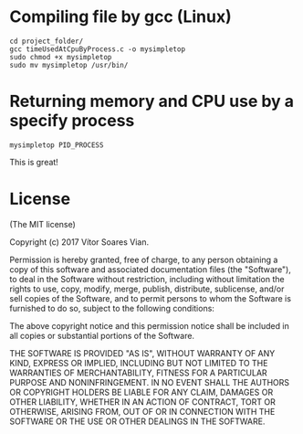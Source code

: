 # Compiling file by gcc (Linux)

``cd project_folder/`` <br/>
``gcc timeUsedAtCpuByProcess.c -o mysimpletop`` <br/>
``sudo chmod +x mysimpletop``  <br/>
``sudo mv mysimpletop /usr/bin/``

# Returning memory and CPU use by a specify process

``mysimpletop PID_PROCESS``

This is great!

# License

(The MIT license)

Copyright (c) 2017 Vítor Soares Vian.

Permission is hereby granted, free of charge, to any person obtaining a copy
of this software and associated documentation files (the "Software"), to deal
in the Software without restriction, including without limitation the rights
to use, copy, modify, merge, publish, distribute, sublicense, and/or sell
copies of the Software, and to permit persons to whom the Software is
furnished to do so, subject to the following conditions:

The above copyright notice and this permission notice shall be included in all
copies or substantial portions of the Software.

THE SOFTWARE IS PROVIDED "AS IS", WITHOUT WARRANTY OF ANY KIND, EXPRESS OR
IMPLIED, INCLUDING BUT NOT LIMITED TO THE WARRANTIES OF MERCHANTABILITY,
FITNESS FOR A PARTICULAR PURPOSE AND NONINFRINGEMENT. IN NO EVENT SHALL THE
AUTHORS OR COPYRIGHT HOLDERS BE LIABLE FOR ANY CLAIM, DAMAGES OR OTHER
LIABILITY, WHETHER IN AN ACTION OF CONTRACT, TORT OR OTHERWISE, ARISING FROM,
OUT OF OR IN CONNECTION WITH THE SOFTWARE OR THE USE OR OTHER DEALINGS IN THE
SOFTWARE.
